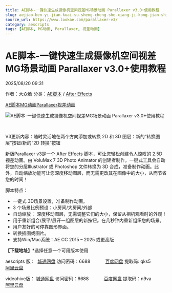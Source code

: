 ```yaml
---
title: AE脚本-一键快速生成摄像机空间视差MG场景动画 Parallaxer v3.0+使用教程
slug: aejiao-ben-yi-jian-kuai-su-sheng-cheng-she-xiang-ji-kong-jian-shi-chai-mgchang-jing-dong-hua-parallaxer-v3-0-shi-yong-jiao-cheng
source_url: https://www.lookae.com/parallaxer-v3/
category: aescripts
tags: [AE脚本, MG动画, Parallaxer, 视差动画]
---
```

# AE脚本-一键快速生成摄像机空间视差MG场景动画 Parallaxer v3.0+使用教程

2025/08/20 09:31

作者：大众脸
分类：[AE脚本](https://www.lookae.com/after-effects/aescripts/) / [After Effects](https://www.lookae.com/after-effects/)

[AE脚本](https://www.lookae.com/tag/ae%e8%84%9a%e6%9c%ac/)[MG动画](https://www.lookae.com/tag/mg%e5%8a%a8%e7%94%bb/)[Parallaxer](https://www.lookae.com/tag/parallaxer/)[视差动画](https://www.lookae.com/tag/%e8%a7%86%e5%b7%ae%e5%8a%a8%e7%94%bb/)

![AE脚本-一键快速生成摄像机空间视差MG场景动画 Parallaxer v3.0+使用教程](https://www.lookae.com/wp-content/uploads/2024/03/45105159-V3.jpg "AE脚本-一键快速生成摄像机空间视差MG场景动画 Parallaxer v3.0+使用教程-LookAE.com")

[﻿](https://cloud.video.taobao.com/play/u/null/p/1/e/6/t/1/452877823853.mp4)

V3更新内容：随时灵活地在两个方向添加或转换 2D 和 3D 图层：新的“转换图层”按钮/新的“2D 转换”按钮

新版Parallaxer v3是一个 After Effects 脚本，可让您轻松创建令人惊叹的 2.5D 视差动画。由 VoluMax 7 3D Photo Animator 的创建者制作。一键式工具会自动将您的分层Illustrator 或 Photoshop 文件转换为 3D 合成，准备制作动画。此外，自动缩放功能可让您深度移动图层，而无需更改其在图像中的大小，从而节省您的时间！

脚本特点：

* 一键式 3D场景设置，准备制作动画。
* 3 个场景比例预设：小房间/大房间/外部
* 自动缩放： 深度移动图层，无需调整它们的大小，保留从相机观看时的外观！
* 用于重新组合/展平/展开一组图层的新按钮。在几秒钟内重新组织您的场景。
* 用户友好的可停靠图形界面。
* 转换插图或图片。
* 支持Win/Mac系统：AE CC 2015 – 2025 或更高版

**【下载地址】**\*选择任意一个可用版本使用

aescripts 版：  [城通网盘](https://url70.ctfile.com/f/2827370-8418502866-35a3fe?p=4431) 访问密码：6688            [百度网盘](https://pan.baidu.com/s/1bs9XhjEk0Zmux4-8lRvQSw?pwd=qks5) 提取码: qks5            [阿里云盘](https://www.alipan.com/s/iN2nfXPRZF7)

videohive版： [城通网盘](https://url70.ctfile.com/f/2827370-1030981802-ad5962?p=4431) 访问密码：6688            [百度网盘](https://pan.baidu.com/s/1GxIJSqiUVFGH723A4-LLsQ?pwd=n9va) 提取码：n9va           [阿里云盘](https://www.alipan.com/s/YWXg7f5f5cJ)
